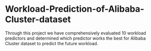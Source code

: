 # Workload-Prediction-of-Alibaba-Cluster-dataset
Through this project we have comprehensively evaluated 10 workload predictors and determined which predictor works the best for Alibaba Cluster dataset to predict the future workload.
